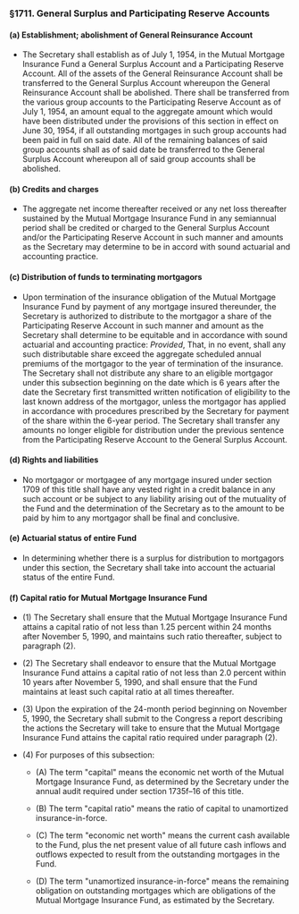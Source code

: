 ### §1711. General Surplus and Participating Reserve Accounts
#### (a) Establishment; abolishment of General Reinsurance Account
* The Secretary shall establish as of July 1, 1954, in the Mutual Mortgage Insurance Fund a General Surplus Account and a Participating Reserve Account. All of the assets of the General Reinsurance Account shall be transferred to the General Surplus Account whereupon the General Reinsurance Account shall be abolished. There shall be transferred from the various group accounts to the Participating Reserve Account as of July 1, 1954, an amount equal to the aggregate amount which would have been distributed under the provisions of this section in effect on June 30, 1954, if all outstanding mortgages in such group accounts had been paid in full on said date. All of the remaining balances of said group accounts shall as of said date be transferred to the General Surplus Account whereupon all of said group accounts shall be abolished.

#### (b) Credits and charges
* The aggregate net income thereafter received or any net loss thereafter sustained by the Mutual Mortgage Insurance Fund in any semiannual period shall be credited or charged to the General Surplus Account and/or the Participating Reserve Account in such manner and amounts as the Secretary may determine to be in accord with sound actuarial and accounting practice.

#### (c) Distribution of funds to terminating mortgagors
* Upon termination of the insurance obligation of the Mutual Mortgage Insurance Fund by payment of any mortgage insured thereunder, the Secretary is authorized to distribute to the mortgagor a share of the Participating Reserve Account in such manner and amount as the Secretary shall determine to be equitable and in accordance with sound actuarial and accounting practice: _Provided_, That, in no event, shall any such distributable share exceed the aggregate scheduled annual premiums of the mortgagor to the year of termination of the insurance. The Secretary shall not distribute any share to an eligible mortgagor under this subsection beginning on the date which is 6 years after the date the Secretary first transmitted written notification of eligibility to the last known address of the mortgagor, unless the mortgagor has applied in accordance with procedures prescribed by the Secretary for payment of the share within the 6-year period. The Secretary shall transfer any amounts no longer eligible for distribution under the previous sentence from the Participating Reserve Account to the General Surplus Account.

#### (d) Rights and liabilities
* No mortgagor or mortgagee of any mortgage insured under section 1709 of this title shall have any vested right in a credit balance in any such account or be subject to any liability arising out of the mutuality of the Fund and the determination of the Secretary as to the amount to be paid by him to any mortgagor shall be final and conclusive.

#### (e) Actuarial status of entire Fund
* In determining whether there is a surplus for distribution to mortgagors under this section, the Secretary shall take into account the actuarial status of the entire Fund.

#### (f) Capital ratio for Mutual Mortgage Insurance Fund
* (1) The Secretary shall ensure that the Mutual Mortgage Insurance Fund attains a capital ratio of not less than 1.25 percent within 24 months after November 5, 1990, and maintains such ratio thereafter, subject to paragraph (2).

* (2) The Secretary shall endeavor to ensure that the Mutual Mortgage Insurance Fund attains a capital ratio of not less than 2.0 percent within 10 years after November 5, 1990, and shall ensure that the Fund maintains at least such capital ratio at all times thereafter.

* (3) Upon the expiration of the 24-month period beginning on November 5, 1990, the Secretary shall submit to the Congress a report describing the actions the Secretary will take to ensure that the Mutual Mortgage Insurance Fund attains the capital ratio required under paragraph (2).

* (4) For purposes of this subsection:

  * (A) The term "capital" means the economic net worth of the Mutual Mortgage Insurance Fund, as determined by the Secretary under the annual audit required under section 1735f–16 of this title.

  * (B) The term "capital ratio" means the ratio of capital to unamortized insurance-in-force.

  * (C) The term "economic net worth" means the current cash available to the Fund, plus the net present value of all future cash inflows and outflows expected to result from the outstanding mortgages in the Fund.

  * (D) The term "unamortized insurance-in-force" means the remaining obligation on outstanding mortgages which are obligations of the Mutual Mortgage Insurance Fund, as estimated by the Secretary.